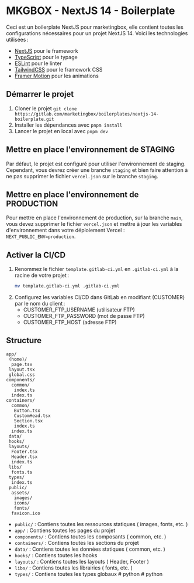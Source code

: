 # MKGBOX - NextJS 14 - Boilerplate

Ceci est un boilerplate NextJS pour marketingbox, elle contient toutes les configurations nécessaires pour un projet NextJS 14. Voici les technologies utilisées :

- [NextJS](https://nextjs.org/) pour le framework
- [TypeScript](https://www.typescriptlang.org/) pour le typage
- [ESLint](https://eslint.org/) pour le linter
- [TailwindCSS](https://tailwindcss.com/) pour le framework CSS
- [Framer Motion](https://www.framer.com/motion/) pour les animations

## Démarrer le projet

1. Cloner le projet `git clone https://gitlab.com/marketingbox/boilerplates/nextjs-14-boilerplate.git`
2. Installer les dépendances avec `pnpm install`
3. Lancer le projet en local avec `pnpm dev`

## Mettre en place l'environnement de STAGING

Par défaut, le projet est configuré pour utiliser l'environnement de staging. Cependant, vous devrez créer une branche `staging` et bien faire attention à ne pas supprimer le fichier `vercel.json` sur le branche `staging`.

## Mettre en place l'environnement de PRODUCTION

Pour mettre en place l'environnement de production, sur la branche `main`, vous devez supprimer le fichier `vercel.json` et mettre à jour les variables d'environnement dans votre déploiement Vercel : `NEXT_PUBLIC_ENV=production`.

## Activer la CI/CD

1. Renommez le fichier `template.gitlab-ci.yml` en `.gitlab-ci.yml` à la racine de votre projet :
   ```bash
   mv template.gitlab-ci.yml .gitlab-ci.yml
   ```
2. Configurez les variables CI/CD dans GitLab en modifiant (CUSTOMER) par le nom du client :
   - CUSTOMER_FTP_USERNAME (utilisateur FTP)
   - CUSTOMER_FTP_PASSWORD (mot de passe FTP)
   - CUSTOMER_FTP_HOST (adresse FTP)

## Structure

```
app/
 (home)/
  page.tsx
 layout.tsx
 global.css
components/
  common/
   index.ts
  index.ts
containers/
  common/
   Button.tsx
   CustomHead.tsx
   Section.tsx
   index.ts
  index.ts
 data/
 hooks/
 layouts/
  Footer.tsx
  Header.tsx
  index.ts
 libs/
  fonts.ts
 types/
  index.ts
 public/
  assets/
   images/
   icons/
   fonts/
  favicon.ico

```

- `public/` : Contiens toutes les ressources statiques ( images, fonts, etc. )
- `app/` : Contiens toutes les pages du projet
- `components/` : Contiens toutes les composants ( common, etc. )
- `containers/` : Contiens toutes les sections du projet
- `data/` : Contiens toutes les données statiques ( common, etc. )
- `hooks/` : Contiens toutes les hooks
- `layouts/` : Contiens toutes les layouts ( Header, Footer )
- `libs/` : Contiens toutes les librairies ( fonts, etc. )
- `types/` : Contiens toutes les types globaux
#   p y t h o n  
 #   p y t h o n  
 